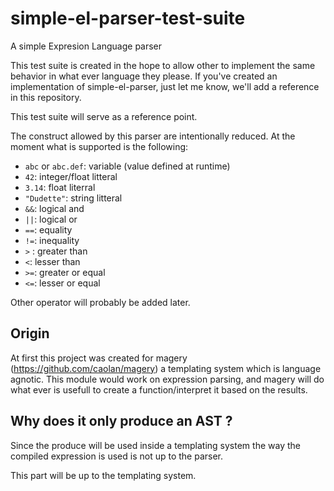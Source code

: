 # simple-el-parser-test-suite
A simple Expresion Language parser

This test suite is created in the hope to allow other to implement the same behavior in what ever language they please.
If you've created an implementation of simple-el-parser, just let me know, we'll add a reference in this repository.

This test suite will serve as a reference point.

The construct allowed by this parser are intentionally reduced.
At the moment what is supported is the following:
- `abc` or `abc.def`: variable (value defined at runtime)
- `42`: integer/float litteral
- `3.14`: float literral
- `"Dudette"`: string litteral
- `&&`:  logical and
- `||`:  logical or
- `==`:  equality
- `!=`: inequality
- `>` : greater than
- `<`: lesser than
- `>=`: greater or equal
- `<=`: lesser or equal

Other operator will probably be added later.

Origin
----------

At first this project was created for magery (https://github.com/caolan/magery) a templating system which is language agnotic.
This module would work on expression parsing, and magery will do what ever is usefull to create a function/interpret it based on the results.

Why does it only produce an AST ?
--------------------------------------------------------------------------------

Since the produce will be used inside a templating system the way the compiled
expression is used is not up to the parser.

This part will be up to the templating system.

